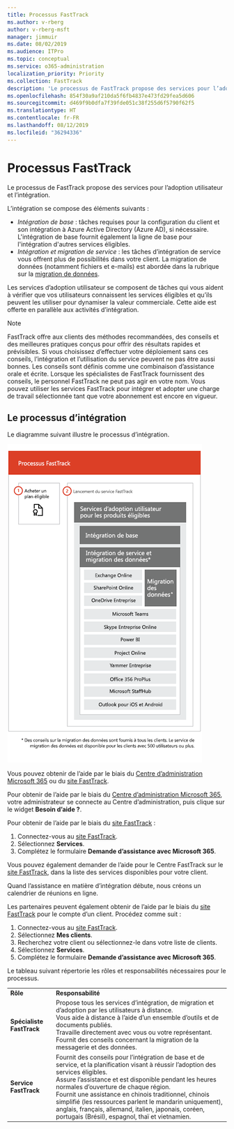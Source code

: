 ```yaml
---
title: Processus FastTrack
ms.author: v-rberg
author: v-rberg-msft
manager: jimmuir
ms.date: 08/02/2019
ms.audience: ITPro
ms.topic: conceptual
ms.service: o365-administration
localization_priority: Priority
ms.collection: FastTrack
description: 'Le processus de FastTrack propose des services pour l’adoption utilisateur et l’intégration. '
ms.openlocfilehash: 854f30a9af210da5f6fb4837e473fd29fea5d606
ms.sourcegitcommit: d469f9b0dfa7f39fde051c38f255d6f5790f62f5
ms.translationtype: HT
ms.contentlocale: fr-FR
ms.lasthandoff: 08/12/2019
ms.locfileid: "36294336"
---
```

# <a name="the-fasttrack-process"></a>Processus FastTrack

Le processus de FastTrack propose des services pour l’adoption utilisateur et l’intégration.  
  
L’intégration se compose des éléments suivants :
  
- *Intégration de base* : tâches requises pour la configuration du client et son intégration à Azure Active Directory (Azure AD), si nécessaire. L'intégration de base fournit également la ligne de base pour l'intégration d'autres services éligibles. 
- *Intégration et migration de service* : les tâches d’intégration de service vous offrent plus de possibilités dans votre client. La migration de données (notamment fichiers et e-mails) est abordée dans la rubrique sur la [migration de données](O365-data-migration.md). 
    
Les services d’adoption utilisateur se composent de tâches qui vous aident à vérifier que vos utilisateurs connaissent les services éligibles et qu’ils peuvent les utiliser pour dynamiser la valeur commerciale. Cette aide est offerte en parallèle aux activités d’intégration.
  
> [!NOTE]
> FastTrack offre aux clients des méthodes recommandées, des conseils et des meilleures pratiques conçus pour offrir des résultats rapides et prévisibles. Si vous choisissez d’effectuer votre déploiement sans ces conseils, l’intégration et l’utilisation du service peuvent ne pas être aussi bonnes. Les conseils sont définis comme une combinaison d’assistance orale et écrite. Lorsque les spécialistes de FastTrack fournissent des conseils, le personnel FastTrack ne peut pas agir en votre nom. Vous pouvez utiliser les services FastTrack pour intégrer et adopter une charge de travail sélectionnée tant que votre abonnement est encore en vigueur. 
  
## <a name="the-onboarding-process"></a>Le processus d’intégration

Le diagramme suivant illustre le processus d’intégration.
  
![Chronologie pour l’utilisation du service d’intégration](media/O365-Onboarding-Timeline.png)
  
Vous pouvez obtenir de l’aide par le biais du [Centre d’administration Microsoft 365](https://go.microsoft.com/fwlink/?linkid=2032704) ou du [site FastTrack](https://go.microsoft.com/fwlink/?linkid=780698). 

Pour obtenir de l’aide par le biais du [Centre d’administration Microsoft 365](https://go.microsoft.com/fwlink/?linkid=2032704), votre administrateur se connecte au Centre d’administration, puis clique sur le widget **Besoin d’aide ?**. 

Pour obtenir de l’aide par le biais du [site FastTrack](https://go.microsoft.com/fwlink/?linkid=780698) : 
1.  Connectez-vous au [site FastTrack](https://go.microsoft.com/fwlink/?linkid=780698). 
2.  Sélectionnez **Services**.
3.  Complétez le formulaire **Demande d’assistance avec Microsoft 365**. 
  
 Vous pouvez également demander de l’aide pour le Centre FastTrack sur le [site FastTrack](https://go.microsoft.com/fwlink/?linkid=780698), dans la liste des services disponibles pour votre client. 
    
 Quand l’assistance en matière d’intégration débute, nous créons un calendrier de réunions en ligne.
    
Les partenaires peuvent également obtenir de l’aide par le biais du [site FastTrack](https://go.microsoft.com/fwlink/?linkid=780698) pour le compte d’un client. Procédez comme suit :
1.  Connectez-vous au [site FastTrack](https://go.microsoft.com/fwlink/?linkid=780698). 
2.  Sélectionnez **Mes clients**.
3.  Recherchez votre client ou sélectionnez-le dans votre liste de clients.
4.  Sélectionnez **Services**.
5.  Complétez le formulaire **Demande d’assistance avec Microsoft 365**. 

Le tableau suivant répertorie les rôles et responsabilités nécessaires pour le processus.
    
|||
|:-----|:-----|
|**Rôle** <br/> |**Responsabilité** <br/> |
|**Spécialiste FastTrack** <br/> |Propose tous les services d’intégration, de migration et d’adoption par les utilisateurs à distance.  <br/> Vous aide à distance à l’aide d’un ensemble d’outils et de documents publiés. <br/> Travaille directement avec vous ou votre représentant. <br/> Fournit des conseils concernant la migration de la messagerie et des données.|
|**Service FastTrack**  <br/> |Fournit des conseils pour l’intégration de base et de service, et la planification visant à réussir l’adoption des services éligibles.  <br/> Assure l’assistance et est disponible pendant les heures normales d’ouverture de chaque région. <br/> Fournit une assistance en chinois traditionnel, chinois simplifié (les ressources parlent le mandarin uniquement), anglais, français, allemand, italien, japonais, coréen, portugais (Brésil), espagnol, thaï et vietnamien.|


  


